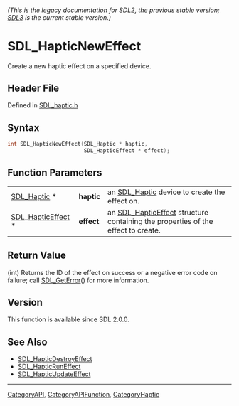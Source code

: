 ###### (This is the legacy documentation for SDL2, the previous stable version; [SDL3](https://wiki.libsdl.org/SDL3/) is the current stable version.)
# SDL_HapticNewEffect

Create a new haptic effect on a specified device.

## Header File

Defined in [SDL_haptic.h](https://github.com/libsdl-org/SDL/blob/SDL2/include/SDL_haptic.h)

## Syntax

```c
int SDL_HapticNewEffect(SDL_Haptic * haptic,
                        SDL_HapticEffect * effect);
```

## Function Parameters

|                                        |            |                                                                                                      |
| -------------------------------------- | ---------- | ---------------------------------------------------------------------------------------------------- |
| [SDL_Haptic](SDL_Haptic) *             | **haptic** | an [SDL_Haptic](SDL_Haptic) device to create the effect on.                                          |
| [SDL_HapticEffect](SDL_HapticEffect) * | **effect** | an [SDL_HapticEffect](SDL_HapticEffect) structure containing the properties of the effect to create. |

## Return Value

(int) Returns the ID of the effect on success or a negative error code on
failure; call [SDL_GetError](SDL_GetError)() for more information.

## Version

This function is available since SDL 2.0.0.

## See Also

- [SDL_HapticDestroyEffect](SDL_HapticDestroyEffect)
- [SDL_HapticRunEffect](SDL_HapticRunEffect)
- [SDL_HapticUpdateEffect](SDL_HapticUpdateEffect)

----
[CategoryAPI](CategoryAPI), [CategoryAPIFunction](CategoryAPIFunction), [CategoryHaptic](CategoryHaptic)

